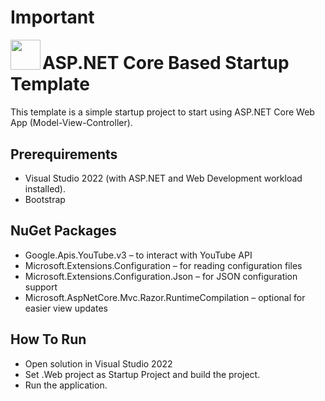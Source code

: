 # Important

<a href="url"><img src="https://www.google.com/url?sa=i&url=https%3A%2F%2Fwww.techmeet360.com%2Fblog%2Fhttp-repl%2Fasp-net-core-logo%2F&psig=AOvVaw1mMXCGvlH1Cex9bZYbJxKA&ust=1728994996780000&source=images&cd=vfe&opi=89978449&ved=0CBQQjRxqFwoTCIjsjbfujYkDFQAAAAAdAAAAABAH" align="left" height="48" width="48" ></a>

# ASP.NET Core Based Startup Template

This template is a simple startup project to start
using ASP.NET Core Web App (Model-View-Controller).

## Prerequirements

* Visual Studio 2022 (with ASP.NET and Web Development workload installed).
* Bootstrap

##  NuGet Packages
* Google.Apis.YouTube.v3 – to interact with YouTube API
* Microsoft.Extensions.Configuration – for reading configuration files
* Microsoft.Extensions.Configuration.Json – for JSON configuration support
* Microsoft.AspNetCore.Mvc.Razor.RuntimeCompilation – optional for easier view updates

## How To Run

* Open solution in Visual Studio 2022
* Set .Web project as Startup Project and build the project.
* Run the application.

